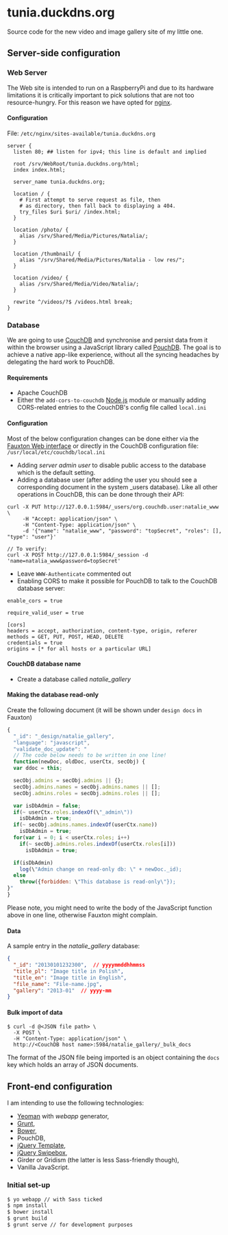 tunia.duckdns.org
=================

Source code for the new video and image gallery site of my little one.

## Server-side configuration

### Web Server

The Web site is intended to run on a RaspberryPi and due to its hardware limitations it is critically important to pick solutions that are not too resource-hungry.  For this reason we have opted for [nginx](http://nginx.org).

#### Configuration

File: `/etc/nginx/sites-available/tunia.duckdns.org`

```
server {
  listen 80; ## listen for ipv4; this line is default and implied

  root /srv/WebRoot/tunia.duckdns.org/html;
  index index.html;

  server_name tunia.duckdns.org;

  location / {
    # First attempt to serve request as file, then
    # as directory, then fall back to displaying a 404.
    try_files $uri $uri/ /index.html;
  }

  location /photo/ {
    alias /srv/Shared/Media/Pictures/Natalia/;
  }

  location /thumbnail/ {
    alias "/srv/Shared/Media/Pictures/Natalia - low res/";
  }

  location /video/ {
    alias /srv/Shared/Media/Video/Natalia/;
  }

  rewrite ^/videos/?$ /videos.html break;
}
```
### Database

We are going to use [CouchDB](http://couchdb.apache.org) and synchronise and persist data from it within the browser using a JavaScript library called [PouchDB](http://pouchdb.com).  The goal is to achieve a native app-like experience, without all the syncing headaches by delegating the hard work to PouchDB.

#### Requirements

- Apache CouchDB
- Either the `add-cors-to-couchdb` [Node.js](http://nodejs.org) module or manually adding CORS-related entries to the CouchDB's config file called `local.ini`

#### Configuration

Most of the below configuration changes can be done either via the [Fauxton Web interface](url:http://127.0.0.1:5984/_utils/fauxton) or directly in the CouchDB configuration file: `/usr/local/etc/couchdb/local.ini`

- Adding _server admin user_ to disable public access to the database which is the default setting.
- Adding a database user (after adding the user you should see a corresponding document in the system _users database).  Like all other operations in CouchDB, this can be done through their API:

```
curl -X PUT http://127.0.0.1:5984/_users/org.couchdb.user:natalie_www \
     -H "Accept: application/json" \
     -H "Content-Type: application/json" \
     -d '{"name": "natalie_www", "password": "topSecret", "roles": [], "type": "user"}'

// To verify:
curl -X POST http://127.0.0.1:5984/_session -d 'name=natalia_www&password=topSecret'
```
- Leave `WWW-Authenticate` commented out
- Enabling CORS to make it possible for PouchDB to talk to the CouchDB database server:

```
enable_cors = true

require_valid_user = true

[cors]
headers = accept, authorization, content-type, origin, referer
methods = GET, PUT, POST, HEAD, DELETE
credentials = true
origins = [* for all hosts or a particular URL]
```

#### CouchDB database name
- Create a database called *natalie_gallery*

#### Making the database read-only

Create the following document (it will be shown under `design docs` in Fauxton)

```js
{
  "_id": "_design/natalie_gallery",
  "language": "javascript",
  "validate_doc_update": "
  // The code below needs to be written in one line!
  function(newDoc, oldDoc, userCtx, secObj) {
  var ddoc = this;

  secObj.admins = secObj.admins || {};
  secObj.admins.names = secObj.admins.names || [];
  secObj.admins.roles = secObj.admins.roles || [];

  var isDbAdmin = false;
  if(~ userCtx.roles.indexOf(\"_admin\"))
    isDbAdmin = true;
  if(~ secObj.admins.names.indexOf(userCtx.name))
    isDbAdmin = true;
  for(var i = 0; i < userCtx.roles; i++)
    if(~ secObj.admins.roles.indexOf(userCtx.roles[i]))
      isDbAdmin = true;

  if(isDbAdmin)
    log(\"Admin change on read-only db: \" + newDoc._id);
  else
    throw({forbidden: \"This database is read-only\"});
}"
}
```

Please note, you might need to write the body of the JavaScript function above in one line, otherwise Fauxton might complain.

#### Data

A sample entry in the *natalie_gallery* database:

``` json
{
  "_id": "20130101232300",  // yyyymmddhhmmss
  "title_pl": "Image title in Polish",
  "title_en": "Image title in English",
  "file_name": "File-name.jpg",
  "gallery": "2013-01"  // yyyy-mm
}
```

#### Bulk import of data

```
$ curl -d @<JSON file path> \
  -X POST \
  -H "Content-Type: application/json" \
  http://<CouchDB host name>:5984/natalie_gallery/_bulk_docs
```

The format of the JSON file being imported is an object containing the `docs` key which holds an array of JSON documents.

## Front-end configuration

I am intending to use the following technologies:

- [Yeoman](http://yeoman.io) with _webapp_ generator,
- [Grunt](http://gruntjs.com),
- [Bower](http://bower.io),
- PouchDB,
- [jQuery Template](https://github.com/thangchung/jquery-template),
- [jQuery Swipebox](https://github.com/brutaldesign/swipebox),
- Girder or Gridism (the latter is less Sass-friendly though),
- Vanilla JavaScript.

### Initial set-up

``` bash
$ yo webapp // with Sass ticked
$ npm install
$ bower install
$ grunt build
$ grunt serve // for development purposes
```
